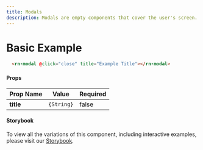 ```yaml
---
title: Modals
description: Modals are empty components that cover the user's screen.
---
```


# Basic Example

```html
  <rn-modal @click="close" title="Example Title"></rn-modal>
```

#### Props

Prop Name     | Value      | Required
------------- | ---------- | --------
**title**     | `{String}` | false

#### Storybook

To view all the variations of this component, including interactive examples, please visit our [Storybook](https://react-storybook.royalnavy.io/?selectedKind=Modal&full=0&addons=0&stories=1&panelRight=0&addonPanel=storybook%2Factions%2Factions-panel&show-info=0&source=0).